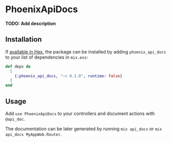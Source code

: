 # PhoenixApiDocs

**TODO: Add description**

## Installation

If [available in Hex](https://hex.pm/docs/publish), the package can be installed
by adding `phoenix_api_docs` to your list of dependencies in `mix.exs`:

```elixir
def deps do
  [
    {:phoenix_api_docs, "~> 0.1.0", runtime: false}
  ]
end
```

## Usage

Add `use PhoenixApiDocs` to your controllers and document actions with `@api_doc`.

The documentation can be later generated by running `mix api_docs` or `mix api_docs MyAppWeb.Router`.
